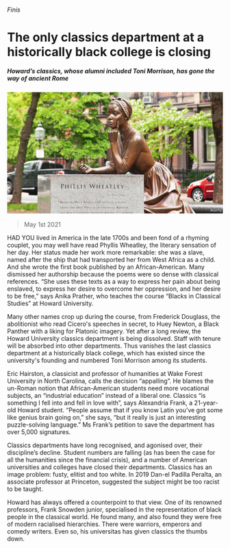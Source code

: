 ###### Finis

# The only classics department at a historically black college is closing 

##### Howard’s classics, whose alumni included Toni Morrison, has gone the way of ancient Rome 

![image](images/20210501_usp001.jpg) 

> May 1st 2021 

HAD YOU lived in America in the late 1700s and been fond of a rhyming couplet, you may well have read Phyllis Wheatley, the literary sensation of her day. Her status made her work more remarkable: she was a slave, named after the ship that had transported her from West Africa as a child. And she wrote the first book published by an African-American. Many dismissed her authorship because the poems were so dense with classical references. “She uses these texts as a way to express her pain about being enslaved, to express her desire to overcome her oppression, and her desire to be free,” says Anika Prather, who teaches the course “Blacks in Classical Studies” at Howard University.

Many other names crop up during the course, from Frederick Douglass, the abolitionist who read Cicero's speeches in secret, to Huey Newton, a Black Panther with a liking for Platonic imagery. Yet after a long review, the Howard University classics department is being dissolved. Staff with tenure will be absorbed into other departments. Thus vanishes the last classics department at a historically black college, which has existed since the university's founding and numbered Toni Morrison among its students.


Eric Hairston, a classicist and professor of humanities at Wake Forest University in North Carolina, calls the decision “appalling”. He blames the un-Roman notion that African-American students need more vocational subjects, an “industrial education” instead of a liberal one. Classics “is something I fell into and fell in love with”, says Alexandria Frank, a 21-year-old Howard student. “People assume that if you know Latin you’ve got some like genius brain going on,” she says, “but it really is just an interesting puzzle-solving language.” Ms Frank’s petition to save the department has over 5,000 signatures.

Classics departments have long recognised, and agonised over, their discipline’s decline. Student numbers are falling (as has been the case for all the humanities since the financial crisis), and a number of American universities and colleges have closed their departments. Classics has an image problem: fusty, elitist and too white. In 2019 Dan-el Padilla Peralta, an associate professor at Princeton, suggested the subject might be too racist to be taught.

Howard has always offered a counterpoint to that view. One of its renowned professors, Frank Snowden junior, specialised in the representation of black people in the classical world. He found many, and also found they were free of modern racialised hierarchies. There were warriors, emperors and comedy writers. Even so, his universitas has given classics the thumbs down.

